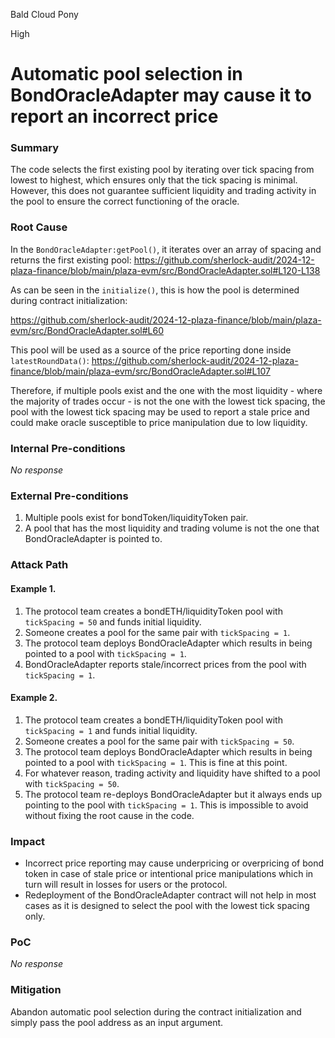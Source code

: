 Bald Cloud Pony

High

# Automatic pool selection in BondOracleAdapter may cause it to report an incorrect price

### Summary

The code selects the first existing pool by iterating over tick spacing from lowest to highest, which ensures only that the tick spacing is minimal. However, this does not guarantee sufficient liquidity and trading activity in the pool to ensure the correct functioning of the oracle.

### Root Cause

In the `BondOracleAdapter:getPool()`, it iterates over an array of spacing and returns the first existing pool:
https://github.com/sherlock-audit/2024-12-plaza-finance/blob/main/plaza-evm/src/BondOracleAdapter.sol#L120-L138

As can be seen in the `initialize()`, this is how the pool is determined during contract initialization:

https://github.com/sherlock-audit/2024-12-plaza-finance/blob/main/plaza-evm/src/BondOracleAdapter.sol#L60

This pool will be used as a source of the price reporting done inside `latestRoundData()`:
https://github.com/sherlock-audit/2024-12-plaza-finance/blob/main/plaza-evm/src/BondOracleAdapter.sol#L107

Therefore, if multiple pools exist and the one with the most liquidity - where the majority of trades occur - is not the one with the lowest tick spacing, the pool with the lowest tick spacing may be used to report a stale price and could make oracle susceptible to price manipulation due to low liquidity.

### Internal Pre-conditions

_No response_

### External Pre-conditions

1. Multiple pools exist for bondToken/liquidityToken pair.
2. A pool that has the most liquidity and trading volume is not the one that BondOracleAdapter is pointed to.

### Attack Path

#### Example 1.
1. The protocol team creates a bondETH/liquidityToken pool with `tickSpacing = 50` and funds initial liquidity.
2. Someone creates a pool for the same pair with `tickSpacing = 1`.
3. The protocol team deploys BondOracleAdapter which results in being pointed to a pool with `tickSpacing = 1`.
4. BondOracleAdapter reports stale/incorrect prices from the pool with `tickSpacing = 1`.

#### Example 2.
1. The protocol team creates a bondETH/liquidityToken pool with `tickSpacing = 1` and funds initial liquidity.
2. Someone creates a pool for the same pair with `tickSpacing = 50`.
3. The protocol team deploys BondOracleAdapter which results in being pointed to a pool with `tickSpacing = 1`. This is fine at this point.
4. For whatever reason, trading activity and liquidity have shifted to a pool with `tickSpacing = 50`.
5. The protocol team re-deploys BondOracleAdapter but it always ends up pointing to the pool with `tickSpacing = 1`. This is impossible to avoid without fixing the root cause in the code.

### Impact

* Incorrect price reporting may cause underpricing or overpricing of bond token in case of stale price or intentional price manipulations which in turn will result in losses for users or the protocol.
* Redeployment of the BondOracleAdapter contract will not help in most cases as it is designed to select the pool with the lowest tick spacing only.

### PoC

_No response_

### Mitigation

Abandon automatic pool selection during the contract initialization and simply pass the pool address as an input argument.
